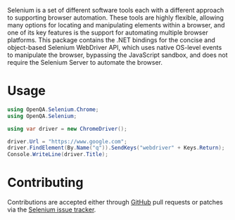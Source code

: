 Selenium is a set of different software tools each with a different approach to supporting browser automation. These tools are highly flexible, allowing many options for locating and manipulating elements within a browser, and one of its key features is the support for automating multiple browser platforms. This package contains the .NET bindings for the concise and object-based Selenium WebDriver API, which uses native OS-level events to manipulate the browser, bypassing the JavaScript sandbox, and does not require the Selenium Server to automate the browser.

# Usage

```csharp
using OpenQA.Selenium.Chrome;
using OpenQA.Selenium;

using var driver = new ChromeDriver();

driver.Url = "https://www.google.com";
driver.FindElement(By.Name("q")).SendKeys("webdriver" + Keys.Return);
Console.WriteLine(driver.Title);
```

# Contributing
Contributions are accepted either through [GitHub](https://github.com/SeleniumHQ/selenium/) pull requests or patches via the [Selenium issue tracker](https://github.com/SeleniumHQ/selenium/issues).
